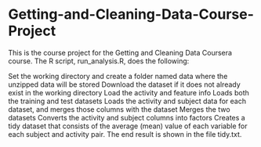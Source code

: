 # Getting-and-Cleaning-Data-Course-Project
This is the course project for the Getting and Cleaning Data Coursera course. The R script, run_analysis.R, does the following:

Set the working directory and create a folder named data where the unzipped data will be stored
Download the dataset if it does not already exist in the working directory
Load the activity and feature info
Loads both the training and test datasets
Loads the activity and subject data for each dataset, and merges those columns with the dataset
Merges the two datasets
Converts the activity and subject columns into factors
Creates a tidy dataset that consists of the average (mean) value of each variable for each subject and activity pair.
The end result is shown in the file tidy.txt.
